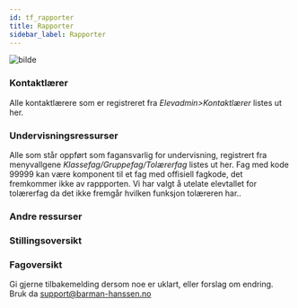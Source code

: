 ```yaml
---
id: tf_rapporter
title: Rapporter
sidebar_label: Rapporter
---
```

![bilde](https://user-images.githubusercontent.com/80097133/195299852-22dfc189-722e-47ce-bb9d-49abaf0cbdc3.png)

### Kontaktlærer
Alle kontaktlærere som er registreret fra _Elevadmin>Kontaktlærer_ listes ut her.

### Undervisningsressurser
Alle som står oppført som fagansvarlig for undervisning, registrert fra menyvallgene _Klassefag/Gruppefag/Tolærerfag_ listes ut her. 
Fag med kode 99999 kan være komponent til et fag med offisiell fagkode, det fremkommer ikke av rappporten.
Vi har valgt å utelate elevtallet for tolærerfag da det ikke fremgår hvilken funksjon tolæreren har.. 

### Andre ressurser

### Stillingsoversikt

### Fagoversikt




Gi gjerne tilbakemelding dersom noe er uklart, eller forslag om endring. Bruk da support@barman-hanssen.no

